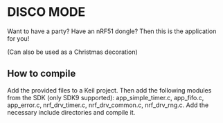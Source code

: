 # DISCO MODE

Want to have a party? Have an nRF51 dongle? Then this is the application for you!

(Can also be used as a Christmas decoration)

## How to compile

Add the provided files to a Keil project. Then add the following modules from the SDK (only SDK9 supported): app_simple_timer.c, app_fifo.c, app_error.c, nrf_drv_timer.c, nrf_drv_common.c, nrf_drv_rng.c. Add the necessary include directories and compile it.

